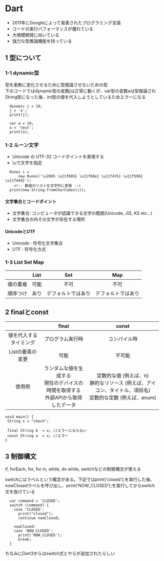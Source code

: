 # Dart
* 2011年にGoogleによって発表されたプログラミング言語
* コードの実行パフォーマンスが優れている
* 大規模開発に向いている
* 強力な型推論機能を持っている

## 1 型について

### 1-1 dynamic型

型を柔軟に変化させるために型推論させないための型  
下のコードではdynamic型の変数jは正常に動くが、var型の変数aは型推論されString型になった後、int型の値を代入しようとしているためエラーになる

```
  dynamic j = 10;
  j = 'a';
  print(j);

  var a = 10;
  a = 'test';
  print(a);
```

### 1-2 ルーン文字

* Unicode の UTF-32 コードポイントを表現する
* \uで文字を指定

```
  Runes i =
      new Runes('\u2665 \u{1f605} \u{1f60e} \u{1f47b} \u{1f596} \u{1f44d}');
    <!-- 数値のリストを文字列に変換 -->
  print(new String.fromCharCodes(i));

```
#### 文字集合とコードポイント

* 文字集合: コンピュータが認識できる文字の範囲(Unicode, JIS, KS etc...)
* 文字集合の内その文字が存在する場所

#### UnicodeとUTF

* Unicode : 符号化文字集合
* UTF : 符号化方式

### 1-3 List Set Map

|| List | Set | Map|
| :---: | :---: | :---: | :---: |
| 値の重複 | 可能 | 不可 | 不可 |
| 順序つけ | あり | デフォルトではあり | デフォルトではあり |


## 2 finalとconst

|| final | const |
| :---: | :---: | :---: |
| 値を代入するタイミング | プログラム実行時 | コンパイル時 |
| Listの要素の変更 | 可能 | 不可能 |
| 使用例 | ランダムな値を生成する<br>現在のデバイスの時間を取得する<br>外部APIから取得したデータ | 定数的な値 (例えば、π)<br>静的なリソース (例えば、アイコン、タイトル、項目名)<br>定数的な定数 (例えば、enum) |

```
void main() {
 String x = "check";

 final String b  = x; //エラーにならない  
 const String a  = x; //エラー  
}
```

## 3 制御構文

if, forEach, for, for in, while, do while, switchなどの制御構文が使える  

switchにはラベルという概念がある。下記ではprint('closed');を実行した後、nowClosedラベルを呼び出し、print('NOW_CLOSED');を実行してからswitch文を抜けている  
  
```
  var command = 'CLOSED';
  switch (command) {
    case 'CLOSED':
      print("closed");
      continue nowClosed;

    nowClosed:
    case 'NOW_CLOSED':
      print('NOW_CLOSED');
      break;
  }
```
ちなみにDart3からはswitch式とやらが追加されたらしい
